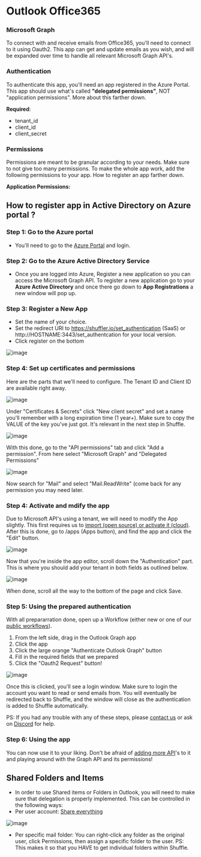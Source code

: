 # Outlook Office365

### Microsoft Graph
To connect with and receive emails from Office365, you'll need to connect to it using Oauth2. This app can get and update emails as you wish, and will be expanded over time to handle all relevant Microsoft Graph API's.

### Authentication
To authenticate this app, you'll need an app registered in the Azure Portal. This app should use what's called **"delegated permissions"**, NOT "application permissions". More about this farther down. 

**Required**:
- tenant_id
- client_id
- client_secret

### Permissions 
Permissions are meant to be granular according to your needs. Make sure to not give too many permissions. To make the whole app work, add the following permissions to your app. How to register an app farther down.

**Application Permissions:** 

## How to register app in Active Directory on Azure portal ?

### Step 1: Go to the Azure portal

 - You'll need to go to the [Azure Portal](https://portal.azure.com/#blade/Microsoft_AAD_RegisteredApps/ApplicationsListBlade) and login.

### Step 2: Go to the Azure Active Directory Service

- Once you are logged into Azure, Register a new application so you can access
the Microsoft Graph API. To register a new application go to your **Azure Active Directory**
and once there go down to **App Registrations** a new window will pop up.

### Step 3: Register a New App
- Set the name of your choice.
- Set the redirect URI to https://shuffler.io/set_authentication (SaaS) or http://HOSTNAME:3443/set_authentcation for your local version.
- Click register on the bottom

![image](https://user-images.githubusercontent.com/5719530/181117189-51f33764-3486-456f-a821-66b89db7c4c2.png)

### Step 4: Set up certificates and permissions
Here are the parts that we'll need to configure. The Tenant ID and Client ID are available right away. 

![image](https://user-images.githubusercontent.com/5719530/181117491-cd5d242f-b2db-4b5c-bcf5-57c6a08a3e27.png)

Under "Certificates & Secrets" click "New client secret" and set a name you'll remember with a long expiration time (1 year+). Make sure to copy the VALUE of the key you've just got. It's relevant in the next step in Shuffle.

![image](https://user-images.githubusercontent.com/5719530/181117696-59125d90-b28d-481f-aed4-ad51b4def809.png)

With this done, go to the "API permissions" tab and click "Add a permission". From here select "Microsoft Graph" and "Delegated Permissions"

![image](https://user-images.githubusercontent.com/5719530/181117885-eb0db1b8-fe2f-47a1-b778-8bcf09bb4a39.png)

Now search for "Mail" and select "Mail.ReadWrite" (come back for any permission you may need later.

### Step 4: Activate and mdify the app
Due to Microsoft API's using a tenant, we will need to modify the App slightly. This first requires us to [import (open source) or activate it (cloud)](https://shuffler.io/apps/d71641a57deeee8149df99080adebeb7). After this is done, go to /apps (Apps button), and find the app and click the "Edit" button.

![image](https://user-images.githubusercontent.com/5719530/181118510-654f42a8-5636-4443-9aac-5eac5d7b6e0a.png)

Now that you're inside the app editor, scroll down the "Authentication" part. This is where you should add your tenant in both fields as outlined below.

![image](https://user-images.githubusercontent.com/5719530/181118637-90e65bb7-7aea-434c-a79c-30d599baa038.png)

When done, scroll all the way to the bottom of the page and click Save.

### Step 5: Using the prepared authentication
With all prepararration done, open up a Workflow (either new or one of our [public workflows](https://shuffler.io/workflows/828c3d2d-475b-454c-a6af-a241e708f0c7)). 

1. From the left side, drag in the Outlook Graph app
2. Click the app
3. Click the large orange "Authenticate Outlook Graph" button
4. Fill in the required fields that we prepared
5. Click the "Oauth2 Request" button!

![image](https://user-images.githubusercontent.com/5719530/181119221-ddbc3c2d-b64b-4b76-b65f-d74cae00a96d.png)

Once this is clicked, you'll see a login window. Make sure to login the account you want to read or send emails from. You will eventually be redirected back to Shuffle, and the window will close as the authentication is added to Shuffle automatically.

PS: If you had any trouble with any of these steps, please [contact us](https://shuffler.io/contact) or ask on [Discord](ttps://discord.gg/B2CBzUm) for help.

### Step 6: Using the app
You can now use it to your liking. Don't be afraid of [adding more API](https://developer.microsoft.com/en-us/graph/graph-explorer)'s to it and playing around with the Graph API and its permissions!

## Shared Folders and Items
- In order to use Shared items or Folders in Outlook, you will need to make sure that delegation is properly implemented. This can be controlled in the following ways:
- Per user account: [Share everything](https://learn.microsoft.com/en-us/exchange/troubleshoot/user-and-shared-mailboxes/how-to-access-other-mailboxes#use-the-exchange-admin-center-eac-to-assign-permissions)

![image](https://user-images.githubusercontent.com/5719530/191501983-9c2deec7-763f-476c-94d5-50f3678faa43.png)

- Per specific mail folder: You can right-click any folder as the original user, click Permissions, then assign a specific folder to the user. PS: This makes it so that you HAVE to get individual folders within Shuffle.

